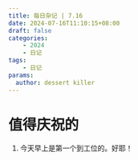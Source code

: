 ```yaml
---
title: 每日杂记 | 7.16
date: 2024-07-16T11:10:15+08:00
draft: false
categories: 
    - 2024
    - 日记
tags:
    - 日记
params:
  author: dessert killer
---
```


# 值得庆祝的

1. 今天早上是第一个到工位的。好耶！